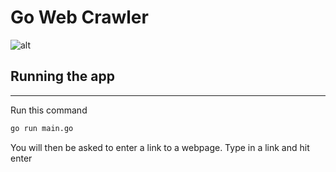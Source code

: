 # Go Web Crawler

![alt](https://digitalilusion.com/media/filer_public_thumbnails/filer_public/84/d6/84d67172-f16a-43a5-bced-f8e49cf0d4a7/golang-gopher-hello.png__179x300_q85_subject_location-90%2C150_subsampling-2.png)

## Running the app

---

Run this command

```bash
go run main.go
```

You will then be asked to enter a link to a webpage. Type in a link and hit enter
